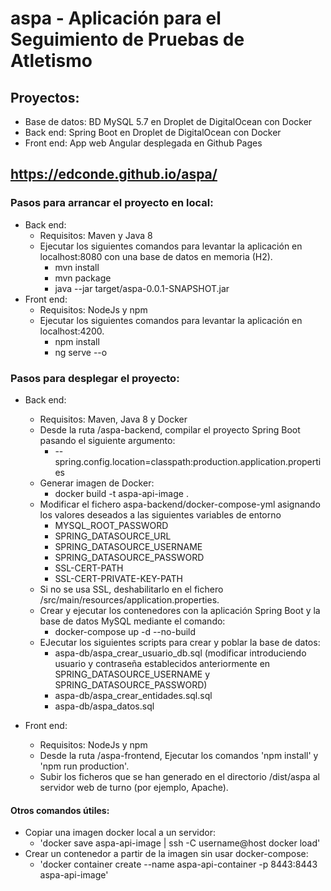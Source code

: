 # aspa - Aplicación para el Seguimiento de Pruebas de Atletismo

## Proyectos:
- Base de datos: BD MySQL 5.7 en Droplet de DigitalOcean con Docker
- Back end: Spring Boot en Droplet de DigitalOcean con Docker
- Front end: App web Angular desplegada en Github Pages

## https://edconde.github.io/aspa/

### Pasos para arrancar el proyecto en local:

- Back end:
    -   Requisitos: Maven y Java 8
    -   Ejecutar los siguientes comandos para levantar la aplicación en localhost:8080 con una base de datos en memoria (H2).
        -   mvn install
        -   mvn package
        -   java --jar target/aspa-0.0.1-SNAPSHOT.jar
- Front end:
    -   Requisitos: NodeJs y npm
    -   Ejecutar los siguientes comandos para levantar la aplicación en localhost:4200.
        -   npm install
        -   ng serve --o
        
### Pasos para desplegar el proyecto:
- Back end:
    -   Requisitos: Maven, Java 8 y Docker
    -   Desde la ruta /aspa-backend, compilar el proyecto Spring Boot pasando el siguiente argumento:
        -   --spring.config.location=classpath:production.application.properties
    -   Generar imagen de Docker:
        -   docker build -t aspa-api-image .
    -   Modificar el fichero aspa-backend/docker-compose-yml asignando los valores deseados a las siguientes variables de entorno
        -   MYSQL_ROOT_PASSWORD
        -   SPRING_DATASOURCE_URL
        -   SPRING_DATASOURCE_USERNAME
        -   SPRING_DATASOURCE_PASSWORD
        -   SSL-CERT-PATH
        -   SSL-CERT-PRIVATE-KEY-PATH
    -   Si no se usa SSL, deshabilitarlo en el fichero /src/main/resources/application.properties.
    -   Crear y ejecutar los contenedores con la aplicación Spring Boot y la base de datos MySQL mediante el comando:
        -   docker-compose up -d --no-build
    -   EJecutar los siguientes scripts para crear y poblar la base de datos:
        -   aspa-db/aspa_crear_usuario_db.sql (modificar introduciendo usuario y contraseña establecidos anteriormente en SPRING_DATASOURCE_USERNAME y SPRING_DATASOURCE_PASSWORD)
        -   aspa-db/aspa_crear_entidades.sql.sql
        -   aspa-db/aspa_datos.sql

- Front end:
    -   Requisitos: NodeJs y npm
    -   Desde la ruta /aspa-frontend, Ejecutar los comandos 'npm install' y 'npm run production'.
    -   Subir los ficheros que se han generado en el directorio /dist/aspa al servidor web de turno (por ejemplo, Apache).

#### Otros comandos útiles:
-   Copiar una imagen docker local a un servidor:
    -   'docker save aspa-api-image | ssh -C username@host docker load'
-   Crear un contenedor a partir de la imagen sin usar docker-compose:
    -   'docker container create --name aspa-api-container -p 8443:8443 aspa-api-image'

